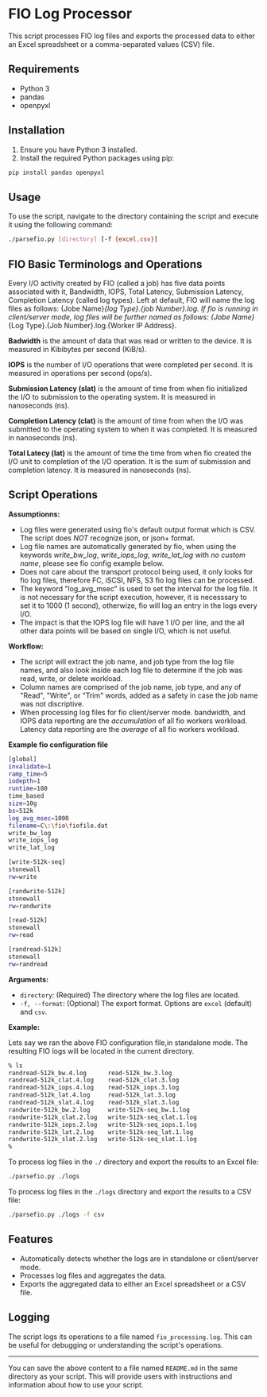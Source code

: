 # FIO Log Processor

This script processes FIO log files and exports the processed data to either an Excel spreadsheet or a comma-separated values (CSV) file.

## Requirements

- Python 3
- pandas
- openpyxl

## Installation

1. Ensure you have Python 3 installed.
2. Install the required Python packages using pip:

```bash
pip install pandas openpyxl
```

## Usage

To use the script, navigate to the directory containing the script and execute it using the following command:

```bash
./parsefio.py [directory] [-f {excel,csv}]
```
## FIO Basic Terminologs and Operations

Every I/O activity created by FIO (called a job) has five data points associated with it, Bandwidth, IOPS, Total Latency, Submission Latency, Completion Latency (called log types). 
Left at default, FIO will name the log files as follows: {Jobe Name}_{log Type}.{job Number}.log. 
If fio is running in client/server mode, log files will be further named as follows: {Jobe Name}_{Log Type}.{Job Number}.log.{Worker IP Address}.

**Badwidth** is the amount of data that was read or written to the device. It is measured in Kibibytes per second (KiB/s).

**IOPS** is the number of I/O operations that were completed per second. It is measured in operations per second (ops/s).

**Submission Latency (slat)** is the amount of time from when fio initialized the I/O to submission to the operating system. It is measured in nanoseconds (ns).

**Completion Latency (clat)** is the amount of time from when the I/O was submitted to the operating system to when it was completed. It is measured in nanoseconds (ns).

**Total Latecy (lat)** is the amount of time the time from when fio created the I/O unit to completion of the I/O operation. It is the sum of submission and completion latency. 
  It is measured in nanoseconds (ns).

## Script Operations

**Assumptionns:**
- Log files were generated using fio's default output format which is CSV. The script does *NOT* recognize json, or json+ format.
- Log file names are automatically generated by fio, when using the keywords *write_bw_log*, *write_iops_log*, *write_lat_log* with *no custom name*, please see fio config example below.
- Does not care about the transport protocol being used, it only looks for fio log files, therefore FC, iSCSI, NFS, S3 fio log files can be processed.
- The keyword "log_avg_msec" is used to set the interval for the log file. It is not necessary for the script execution, however, it is necesssary to set it to 1000 (1 second), otherwize, fio will log an entry in the logs every I/O. 
- The impact is that the IOPS log file will have 1 I/O per line, and the all other data points will be based on single I/O, which is not useful.

**Workflow:**
- The script will extract the job name, and job type from the log file names, and also look inside each log file to determine if the job was read, write, or delete workload.
- Column names are comprised of the job name, job type, and any of "Read", "Write", or "Trim" words, added as a safety in case the job name was not discriptive.
- When processing log files for fio client/server mode. bandwidth, and IOPS data reporting are the *accumulation* of all fio workers workload. Latency data reporting are the *average* of all fio workers workload.

**Example fio configuration file**

```bash
[global]
invalidate=1
ramp_time=5
iodepth=1
runtime=180
time_based
size=10g
bs=512k
log_avg_msec=1000
filename=C\:\fio\fiofile.dat
write_bw_log
write_iops_log
write_lat_log

[write-512k-seq]
stonewall
rw=write

[randwrite-512k]
stonewall
rw=randwrite

[read-512k]
stonewall
rw=read

[randread-512k]
stonewall
rw=randread

```
**Arguments:**

- `directory`: (Required) The directory where the log files are located.
- `-f, --format`: (Optional) The export format. Options are `excel` (default) and `csv`.

**Example:**

Lets say we ran the above FIO configuration file,in standalone mode. The resulting FIO logs will be located in the current directory. 
```bash
% ls
randread-512k_bw.4.log		read-512k_bw.3.log
randread-512k_clat.4.log	read-512k_clat.3.log
randread-512k_iops.4.log	read-512k_iops.3.log
randread-512k_lat.4.log		read-512k_lat.3.log
randread-512k_slat.4.log	read-512k_slat.3.log
randwrite-512k_bw.2.log		write-512k-seq_bw.1.log
randwrite-512k_clat.2.log	write-512k-seq_clat.1.log
randwrite-512k_iops.2.log	write-512k-seq_iops.1.log
randwrite-512k_lat.2.log	write-512k-seq_lat.1.log
randwrite-512k_slat.2.log	write-512k-seq_slat.1.log
% 
```

To process log files in the `./` directory and export the results to an Excel file:

```bash
./parsefio.py ./logs
```

To process log files in the `./logs` directory and export the results to a CSV file:

```bash
./parsefio.py ./logs -f csv
```

## Features

- Automatically detects whether the logs are in standalone or client/server mode.
- Processes log files and aggregates the data.
- Exports the aggregated data to either an Excel spreadsheet or a CSV file.

## Logging

The script logs its operations to a file named `fio_processing.log`. This can be useful for debugging or understanding the script's operations.

---

You can save the above content to a file named `README.md` in the same directory as your script. This will provide users with instructions and information about how to use your script.